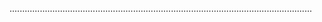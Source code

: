 ........................................................................................................................
